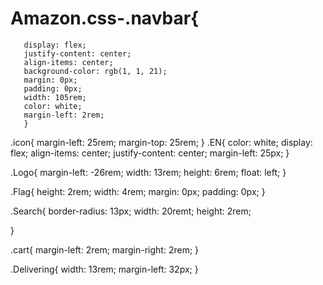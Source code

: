 # Amazon.css-.navbar{
       display: flex;
       justify-content: center;
       align-items: center;
       background-color: rgb(1, 1, 21);
       margin: 0px;
       padding: 0px;
       width: 105rem;
       color: white;
       margin-left: 2rem;
       }

.icon{
    margin-left: 25rem;
    margin-top: 25rem;
     }
.EN{
   color: white;
   display: flex;
   align-items: center;
   justify-content: center;
   margin-left: 25px;
   }

.Logo{
     margin-left: -26rem;
     width: 13rem;
     height: 6rem;
     float: left;
     }   


     
.Flag{
     height: 2rem;
     width: 4rem;
     margin: 0px;
     padding: 0px;
     }     

.Search{
       border-radius: 13px;
       width: 20remt;
       height: 2rem;
    
}

.cart{
    margin-left: 2rem;
    margin-right: 2rem;
}

.Delivering{ 
           width: 13rem;
           margin-left: 32px;
}
